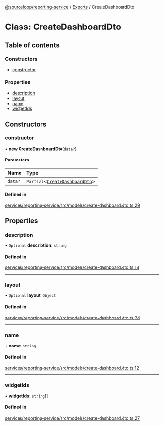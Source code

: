 [@sourceloop/reporting-service](../README.md) / [Exports](../modules.md) / CreateDashboardDto

# Class: CreateDashboardDto

## Table of contents

### Constructors

- [constructor](CreateDashboardDto.md#constructor)

### Properties

- [description](CreateDashboardDto.md#description)
- [layout](CreateDashboardDto.md#layout)
- [name](CreateDashboardDto.md#name)
- [widgetIds](CreateDashboardDto.md#widgetids)

## Constructors

### constructor

• **new CreateDashboardDto**(`data?`)

#### Parameters

| Name | Type |
| :------ | :------ |
| `data?` | `Partial`<[`CreateDashboardDto`](CreateDashboardDto.md)\> |

#### Defined in

[services/reporting-service/src/models/create-dashboard.dto.ts:29](https://github.com/sourcefuse/loopback4-microservice-catalog/blob/93a7f917/services/reporting-service/src/models/create-dashboard.dto.ts#L29)

## Properties

### description

• `Optional` **description**: `string`

#### Defined in

[services/reporting-service/src/models/create-dashboard.dto.ts:18](https://github.com/sourcefuse/loopback4-microservice-catalog/blob/93a7f917/services/reporting-service/src/models/create-dashboard.dto.ts#L18)

___

### layout

• `Optional` **layout**: `Object`

#### Defined in

[services/reporting-service/src/models/create-dashboard.dto.ts:24](https://github.com/sourcefuse/loopback4-microservice-catalog/blob/93a7f917/services/reporting-service/src/models/create-dashboard.dto.ts#L24)

___

### name

• **name**: `string`

#### Defined in

[services/reporting-service/src/models/create-dashboard.dto.ts:12](https://github.com/sourcefuse/loopback4-microservice-catalog/blob/93a7f917/services/reporting-service/src/models/create-dashboard.dto.ts#L12)

___

### widgetIds

• **widgetIds**: `string`[]

#### Defined in

[services/reporting-service/src/models/create-dashboard.dto.ts:27](https://github.com/sourcefuse/loopback4-microservice-catalog/blob/93a7f917/services/reporting-service/src/models/create-dashboard.dto.ts#L27)

